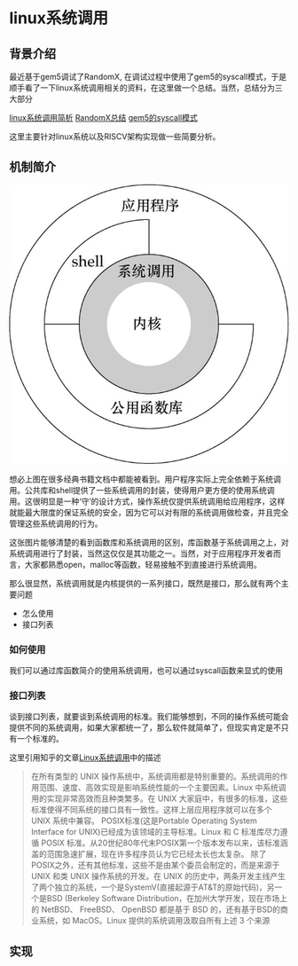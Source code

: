 # linux系统调用

## 背景介绍

最近基于gem5调试了RandomX, 在调试过程中使用了gem5的syscall模式，于是顺手看了一下linux系统调用相关的资料，在这里做一个总结。当然，总结分为三大部分

[linux系统调用简析](syscall.md)
[RandomX总结](syscall.md)
[gem5的syscall模式](syscall.md)

这里主要针对linux系统以及RISCV架构实现做一些简要分析。

## 机制简介

![syscall](../imgs/syscall.png)

想必上图在很多经典书籍文档中都能被看到。用户程序实际上完全依赖于系统调用。公共库和shell提供了一些系统调用的封装，使得用户更方便的使用系统调用。这很明显是一种‘守’的设计方式，操作系统仅提供系统调用给应用程序，这样就能最大限度的保证系统的安全，因为它可以对有限的系统调用做检查，并且完全管理这些系统调用的行为。

这张图片能够清楚的看到函数库和系统调用的区别，库函数基于系统调用之上，对系统调用进行了封装，当然这仅仅是其功能之一。当然，对于应用程序开发者而言，大家都熟悉open，malloc等函数，轻易接触不到直接进行系统调用。

那么很显然，系统调用就是内核提供的一系列接口，既然是接口，那么就有两个主要问题

- 怎么使用
- 接口列表

### 如何使用

我们可以通过库函数简介的使用系统调用，也可以通过syscall函数来显式的使用

### 接口列表

谈到接口列表，就要谈到系统调用的标准。我们能够想到，不同的操作系统可能会提供不同的系统调用，如果大家都统一了，那么软件就简单了，但现实肯定是不只有一个标准的。

这里引用知乎的文章[Linux系统调用](https://zhuanlan.zhihu.com/p/94778760)中的描述

> 在所有类型的 UNIX 操作系统中，系统调用都是特别重要的。系统调用的作用范围、速度、高效实现是影响系统性能的一个主要因素。Linux 中系统调用的实现非常高效而且种类繁多。在 UNIX 大家庭中，有很多的标准，这些标准使得不同系统的接口具有一致性。这样上层应用程序就可以在多个 UNIX 系统中兼容。
> POSIX标准(这是Portable Operating System Interface for UNIX)已经成为该领域的主导标准。Linux 和 C 标准库尽力遵循 POSIX 标准。从20世纪80年代末POSIX第一个版本发布以来，该标准涵盖的范围急速扩展，现在许多程序员认为它已经太长也太复杂。
> 除了POSIX之外，还有其他标准，这些不是由某个委员会制定的，而是来源于 UNIX 和类 UNIX 操作系统的开发。在 UNIX 的历史中，两条开发主线产生了两个独立的系统，一个是SystemV(直接起源于AT&T的原始代码)，另一个是BSD (Berkeley Software Distribution，在加州大学开发，现在市场上的 NetBSD、 FreeBSD、 OpenBSD 都是基于 BSD 的，还有基于BSD的商业系统，如 MacOS。Linux 提供的系统调用汲取自所有上述 3 个来源

## 实现
